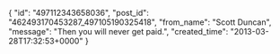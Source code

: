  {
   "id": "497112343658036",
   "post_id": "462493170453287_497105190325418",
   "from_name": "Scott Duncan",
   "message": "Then you will never get paid.",
   "created_time": "2013-03-28T17:32:53+0000"
 }

